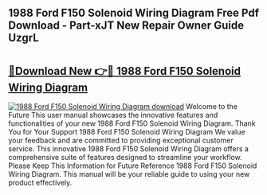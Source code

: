 ## 1988 Ford F150 Solenoid Wiring Diagram Free Pdf Download - Part-xJT New Repair Owner Guide UzgrL

# <h2><a href="http://dftj75r.blite.top/?on=1988+Ford+F150+Solenoid+Wiring+Diagram">🔗Download New 👉🔴 1988 Ford F150 Solenoid Wiring Diagram</a></h2>

[![1988 Ford F150 Solenoid Wiring Diagram download](https://i.imgur.com/lujVjoI.png)](http://dftj75r.blite.top/?on=1988+Ford+F150+Solenoid+Wiring+Diagram)
Welcome to the Future This user manual showcases the innovative features and functionalities of your new 1988 Ford F150 Solenoid Wiring Diagram. Thank You for Your Support 1988 Ford F150 Solenoid Wiring Diagram We value your feedback and are committed to providing exceptional customer service. This innovative 1988 Ford F150 Solenoid Wiring Diagram offers a comprehensive suite of features designed to streamline your workflow. Please Keep This Information for Future Reference 1988 Ford F150 Solenoid Wiring Diagram. This manual will be your reliable guide to using your new product effectively.
